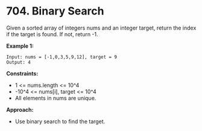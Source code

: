 # 704. Binary Search

Given a sorted array of integers nums and an integer target, return the index if the target is found. If not, return -1.

**Example 1:**
```
Input: nums = [-1,0,3,5,9,12], target = 9
Output: 4
```

**Constraints:**
- 1 <= nums.length <= 10^4
- -10^4 <= nums[i], target <= 10^4
- All elements in nums are unique.

**Approach:**
- Use binary search to find the target.